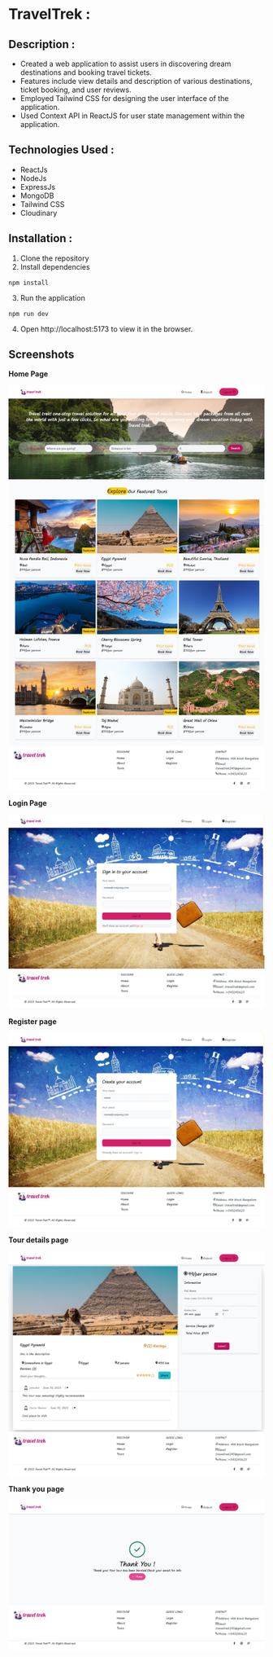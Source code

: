 # TravelTrek :
## Description :
- Created a web application to assist users in discovering dream destinations and booking travel tickets.
- Features include view details and description of various destinations, ticket booking, and user reviews.
- Employed Tailwind CSS for designing the user interface of the application.
- Used Context API in ReactJS for user state management within the application.

## Technologies Used :
- ReactJs
- NodeJs
- ExpressJs
- MongoDB
- Tailwind CSS
- Cloudinary

## Installation :
1. Clone the repository
2. Install dependencies
```
npm install
```
3. Run the application
```
npm run dev
```
4. Open http://localhost:5173 to view it in the browser.

## Screenshots
**Home Page**

![Home](/screenshots/homepage.jpeg)

**Login Page**

![Login](/screenshots/loginpage.jpeg)

**Register page**

![Register](/screenshots/registerpage.jpeg)

**Tour details page**

![TourDetails](/screenshots/tourdetails.jpeg)

**Thank you page**

![Thankyou](/screenshots/thankyou.jpeg)
